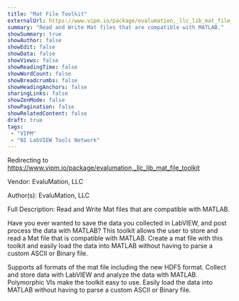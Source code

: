 ```yaml
---
title: "Mat File Toolkit"
externalUrl: https://www.vipm.io/package/evalumation,_llc_lib_mat_file_toolkit
summary: "Read and Write Mat files that are compatible with MATLAB."
showSummary: true
showAuthor: false
showEdit: false
showData: false
showViews: false
showReadingTime: false
showWordCount: false
showBreadcrumbs: false
showHeadingAnchors: false
sharingLinks: false
showZenMode: false
showPagination: false
showRelatedContent: false
draft: true
tags:
 - "VIPM"
 - "NI LabVIEW Tools Network"
---
```


Redirecting to https://www.vipm.io/package/evalumation,_llc_lib_mat_file_toolkit

Vendor: EvaluMation, LLC

Author(s): EvaluMation, LLC
 
Full Description:
Read and Write Mat files that are compatible with MATLAB.

Have you ever wanted to save the data you collected in LabVIEW, and post process the data with MATLAB?  This toolkit allows the user to store and read a Mat file that is compatible with MATLAB.  Create a mat file with this toolkit and easily load the data into MATLAB without having to parse a custom ASCII or Binary file.

Supports all formats of the mat file including the new HDF5 format.
Collect and store data with LabVIEW and analyze the data with MATLAB.
Polymorphic VIs make the toolkit easy to use.
Easily load the data into MATLAB without having to parse a custom ASCII or Binary file.